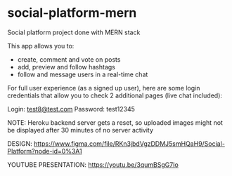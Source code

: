 # social-platform-mern
Social platform project done with MERN stack

This app allows you to:
- create, comment and vote on posts
- add, preview and follow hashtags
- follow and message users in a real-time chat

For full user experience (as a signed up user), here are some login credentials that allow you to check 2 additional pages (live chat included):

Login: test8@test.com
Password: test12345

NOTE: Heroku backend server gets a reset, so uploaded images might not be displayed after 30 minutes of no server activity

DESIGN:
https://www.figma.com/file/RKn3jbdVgzDDMJ5smHQaH9/Social-Platform?node-id=0%3A1

YOUTUBE PRESENTATION: https://youtu.be/3qumBSgG7Io
